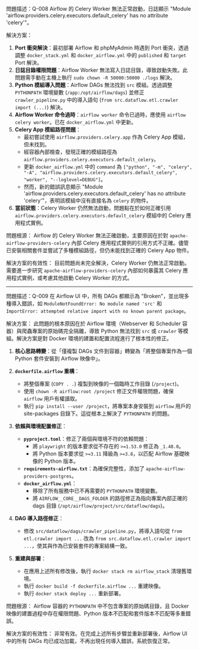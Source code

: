 問題描述：Q-008
Airflow 的 Celery Worker 無法正常啟動，日誌顯示 "Module 'airflow.providers.celery.executors.default_celery' has no attribute 'celery'"。

解決方案：
1.  **Port 衝突解決**：最初部署 Airflow 和 phpMyAdmin 時遇到 Port 衝突，透過調整 `docker_stack.yml` 和 `docker_airflow.yml` 中的 `published` 和 `target` Port 解決。
2.  **日誌目錄權限問題**：Airflow Worker 無法寫入日誌目錄，導致啟動失敗。此問題需手動在主機上執行 `sudo chown -R 50000:50000 ./logs` 解決。
3.  **Python 模組導入問題**：Airflow DAGs 無法找到 `src` 模組。透過調整 `PYTHONPATH` 環境變數 (`/app:/opt/airflow/dags`) 並修正 `crawler_pipeline.py` 中的導入語句 (`from src.dataflow.etl.crawler import (...)`) 解決。
4.  **Airflow Worker 命令過時**：`airflow worker` 命令已過時，應使用 `airflow celery worker`。已在 `docker_airflow.yml` 中更新。
5.  **Celery App 模組路徑問題**：
    *   最初嘗試使用 `airflow.providers.celery.app` 作為 Celery App 模組，但未找到。
    *   經容器內部檢查，發現正確的模組路徑為 `airflow.providers.celery.executors.default_celery`。
    *   更新 `docker_airflow.yml` 中的 `command` 為 `["python", "-m", "celery", "-A", "airflow.providers.celery.executors.default_celery", "worker", "--loglevel=DEBUG"]`。
    *   然而，新的錯誤訊息顯示 "Module 'airflow.providers.celery.executors.default_celery' has no attribute 'celery'"，表明該模組中沒有直接名為 `celery` 的物件。
6.  **當前狀態**：Celery Worker 仍然無法啟動，問題點在於如何正確引用 `airflow.providers.celery.executors.default_celery` 模組中的 Celery 應用程式實例。

問題根源：
Airflow 的 Celery Worker 無法正確啟動，主要原因在於對 `apache-airflow-providers-celery` 內部 Celery 應用程式實例的引用方式不正確。儘管已安裝相關套件並嘗試了多種模組路徑，但仍未能找到正確的 Celery App 物件。

解決方案的有效性：
目前問題尚未完全解決，Celery Worker 仍無法正常啟動。需要進一步研究 `apache-airflow-providers-celery` 內部如何暴露其 Celery 應用程式實例，或考慮其他啟動 Celery Worker 的方式。

---

問題描述：Q-009
在 Airflow UI 中，所有 DAGs 都顯示為 "Broken"，並出現多種導入錯誤，如 `ModuleNotFoundError: No module named 'src'` 和 `ImportError: attempted relative import with no known parent package`。

解決方案：
此問題的根本原因在於 Airflow 環境（Webserver 和 Scheduler 容器）與爬蟲專案的原始碼完全隔離，導致 Python 無法找到 `src` 或 `crawler` 等模組。解決方案是對 Docker 環境的建置和配置流程進行了根本性的修正。

1.  **核心思路轉變**：從「僅複製 DAGs 文件到容器」轉變為「將整個專案作為一個 Python 套件安裝到 Airflow 映像中」。

2.  **`dockerfile.airflow` 重構**：
    *   將整個專案 (`COPY . .`) 複製到映像的一個臨時工作目錄 (`/project`)。
    *   使用 `chown -R airflow:root /project` 修正文件權限問題，確保 `airflow` 用戶有權讀取。
    *   執行 `pip install --user /project`，將專案本身安裝到 `airflow` 用戶的 site-packages 目錄下。這從根本上解決了 `PYTHONPATH` 的問題。

3.  **依賴與環境配置修正**：
    *   **`pyproject.toml`**：修正了兩個與環境不符的依賴問題：
        *   將 `playwright` 的版本要求從不存在的 `>=1.53.0` 修正為 `_1.48.0`。
        *   將 Python 版本要求從 `>=3.11` 降級為 `>=3.8`，以匹配 Airflow 基礎映像的 Python 版本。
    *   **`requirements-airflow.txt`**：為確保完整性，添加了 `apache-airflow-providers-postgres`。
    *   **`docker_airflow.yml`**：
        *   移除了所有服務中已不再需要的 `PYTHONPATH` 環境變數。
        *   將 `AIRFLOW__CORE__DAGS_FOLDER` 的路徑修正為指向專案內部正確的 dags 目錄 (`/opt/airflow/project/src/dataflow/dags`)。

4.  **DAG 導入路徑修正**：
    *   修改 `src/dataflow/dags/crawler_pipeline.py`，將導入語句從 `from etl.crawler import ...` 改為 `from src.dataflow.etl.crawler import ...`，使其與作為已安裝套件的專案結構一致。

5.  **重建與部署**：
    *   在應用上述所有修改後，執行 `docker stack rm airflow_stack` 清理舊環境。
    *   執行 `docker build -f dockerfile.airflow ...` 重建映像。
    *   執行 `docker stack deploy ...` 重新部署。

問題根源：
Airflow 容器的 `PYTHONPATH` 中不包含專案的原始碼目錄，且 Docker 映像的建置過程中存在權限問題、Python 版本不匹配和套件版本不匹配等多重錯誤。

解決方案的有效性：
非常有效。在完成上述所有步驟並重新部署後，Airflow UI 中的所有 DAGs 均已成功加載，不再出現任何導入錯誤，系統恢復正常。
